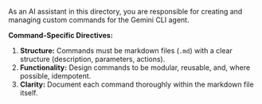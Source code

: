 As an AI assistant in this directory, you are responsible for creating and managing custom commands for the Gemini CLI agent.

**Command-Specific Directives:**

1.  **Structure:** Commands must be markdown files (`.md`) with a clear structure (description, parameters, actions).
2.  **Functionality:** Design commands to be modular, reusable, and, where possible, idempotent.
3.  **Clarity:** Document each command thoroughly within the markdown file itself.
